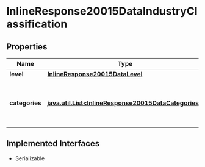 

# InlineResponse20015DataIndustryClassification


## Properties

Name | Type | Description | Notes
------------ | ------------- | ------------- | -------------
**level** | [**InlineResponse20015DataLevel**](InlineResponse20015DataLevel.md) |  |  [optional]
**categories** | [**java.util.List&lt;InlineResponse20015DataCategories&gt;**](InlineResponse20015DataCategories.md) | List of categories for the given level of the industry classification. |  [optional]


## Implemented Interfaces

* Serializable


